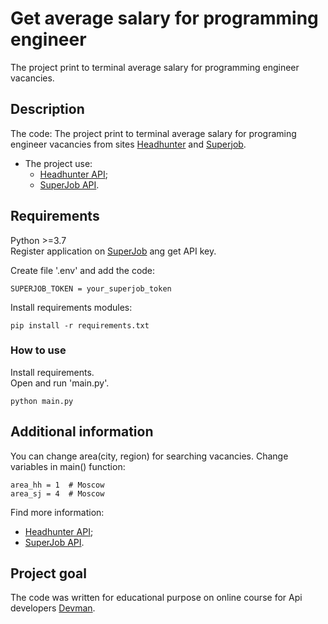# Get average salary for programming engineer
The project print to terminal average salary for programming engineer vacancies. 


## Description
The code: 
The project print to terminal average salary for programing engineer vacancies from sites [Headhunter](https://hh.ru) and [Superjob](https://www.superjob.ru/).

* The project use:  
  * [Headhunter API](https://github.com/hhru/api);  
  * [SuperJob API](https://api.superjob.ru/doc/api2-public/).
  

## Requirements
Python >=3.7  
Register application on [SuperJob](https://api.superjob.ru/info/) ang get API key.  

Create file '.env' and add the code:
```
SUPERJOB_TOKEN = your_superjob_token
```

Install requirements modules:
```
pip install -r requirements.txt	
```


### How to use

Install requirements.  
Open and run 'main.py'.
```
python main.py	
```


## Additional information
You can change area(city, region) for searching vacancies.
Change variables in main() function:
```
area_hh = 1  # Moscow
area_sj = 4  # Moscow	
```
Find more information:
 * [Headhunter API](https://github.com/hhru/api/blob/master/docs/areas.md);  
 * [SuperJob API](https://api.superjob.ru/#townlist).


## Project goal

The code was written for educational purpose on online course for Api developers [Devman](http://dvmn.org). 

